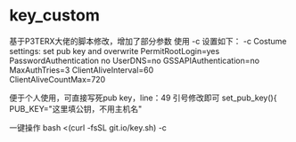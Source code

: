 # key_custom
基于P3TERX大佬的脚本修改，增加了部分参数
使用 -c 设置如下：
-c Costume settings:
     set pub key and overwrite
     PermitRootLogin=yes 
     PasswordAuthentication no
     UserDNS=no 
     GSSAPIAuthentication=no
     MaxAuthTries=3 
     ClientAliveInterval=60  
     ClientAliveCountMax=720
     
便于个人使用，可直接写死pub key，line：49 引号修改即可
set_pub_key(){
    PUB_KEY="这里填公钥，不用主机名"

一键操作
bash <(curl -fsSL git.io/key.sh) -c
